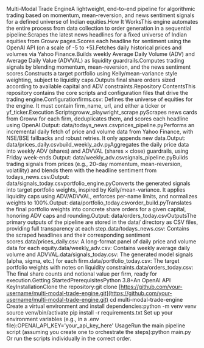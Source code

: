 Multi-Modal Trade EngineA lightweight, end-to-end pipeline for algorithmic trading based on momentum, mean-reversion, and news sentiment signals for a defined universe of Indian equities.How It WorksThis engine automates the entire process from data collection to order generation in a sequential pipeline:Scrapes the latest news headlines for a fixed universe of Indian equities from Groww pages.Scores each headline for sentiment using the OpenAI API (on a scale of -5 to +5).Fetches daily historical prices and volumes via Yahoo Finance.Builds weekly Average Daily Volume (ADV) and Average Daily Value (ADVVAL) as liquidity guardrails.Computes trading signals by blending momentum, mean-reversion, and the news sentiment scores.Constructs a target portfolio using Kelly/mean-variance style weighting, subject to liquidity caps.Outputs final share orders sized according to available capital and ADV constraints.Repository ContentsThis repository contains the core scripts and configuration files that drive the trading engine.Configurationfirms.csv: Defines the universe of equities for the engine. It must contain firm_name, url, and either a ticker or yf_ticker.Execution Scriptsgroww_playwright_scrape.pyScrapes news cards from Groww for each firm, deduplicates them, and scores each headline using OpenAI.Output: data/todays_news.csvprices_pipeline.pyPerforms an incremental daily fetch of price and volume data from Yahoo Finance, with NSE/BSE fallbacks and robust retries. It only appends new data.Output: data/prices_daily.csvbuild_weekly_adv.pyAggregates the daily price data into weekly ADV (shares) and ADVVAL (shares × close) guardrails, using Friday week-ends.Output: data/weekly_adv.csvsignals_pipeline.pyBuilds trading signals from prices (e.g., 20-day momentum, mean-reversion, volatility) and blends them with the headline sentiment from todays_news.csv.Output: data/signals_today.csvportfolio_engine.pyConverts the generated signals into target portfolio weights, inspired by Kelly/mean-variance. It applies liquidity caps using ADV/ADVVAL, enforces per-name limits, and normalizes weights to 100%.Output: data/portfolio_today.csvorder_build.pyTranslates the final portfolio weights into concrete share orders for a given capital, honoring ADV caps and rounding.Output: data/orders_today.csvOutputsThe primary outputs of the pipeline are stored in the data/ directory as CSV files, providing full transparency at each step.data/todays_news.csv: Contains the scraped headlines and their corresponding sentiment scores.data/prices_daily.csv: A long-format panel of daily price and volume data for each equity.data/weekly_adv.csv: Contains weekly average daily volume and ADVVAL.data/signals_today.csv: The generated model signals (alpha, sigma, etc.) for each firm.data/portfolio_today.csv: The target portfolio weights with notes on liquidity constraints.data/orders_today.csv: The final share counts and notional value per firm, ready for execution.Getting StartedPrerequisitesPython 3.8+An OpenAI API KeyInstallationClone the repository:git clone [https://github.com/your-username/multi-modal-trade-engine.git](https://github.com/your-username/multi-modal-trade-engine.git)
cd multi-modal-trade-engine
Create a virtual environment and install dependencies:python -m venv venv
source venv/bin/activate
pip install -r requirements.txt
Set up your environment variables (e.g., in a .env file):OPENAI_API_KEY='your_api_key_here'
UsageRun the main pipeline script (assuming you create one to orchestrate the steps):python main.py
Or run the scripts individually in the correct order.
